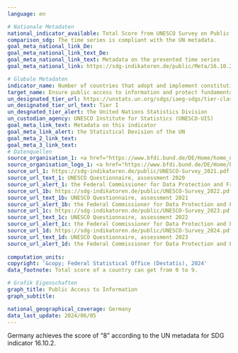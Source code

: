 ```yaml
---
language: en    

# Nationale Metadaten    
national_indicator_available: Total Score from UNESCO Survey on Public Access to Information    
comparison_sdg: The time series is compliant with the UN metadata.    
goal_meta_national_link_De: 
goal_meta_national_link_text_De: 
goal_meta_national_link_text: Metadata on the presented time series
goal_meta_national_link: https://sdg-indikatoren.de/public/Meta/16.10.2.pdf    

# Globale Metadaten    
indicator_name: Number of countries that adopt and implement constitutional, statutory and/ or policy guarantees for public access to information    
target_name: Ensure public access to information and protect fundamental freedoms, in accordance with national legislation and international agreements    
un_designated_tier_url: https://unstats.un.org/sdgs/iaeg-sdgs/tier-classification/    
un_designated_tier_url_text: Tier I    
un_desgnated_tier_alert: the United Nations Statistics Division    
un_custodian_agency: UNESCO Institute for Statistics (UNESCO-UIS)    
goal_meta_link_text: Metadata on this indicator    
goal_meta_link_alert: the Statistical Devision of the UN    
goal_meta_2_link_text:     
goal_meta_3_link_text:         
# Datenquellen
source_organisation_1: <a href="https://www.bfdi.bund.de/DE/Home/home_node.html" target="_blank" onclick="return confirm_alert('the Federal Commissioner for Data Protection and Freedom of Information','En');" title="Click here to go to the website of the organisation Federal Commissioner for Data Protection and Freedom of Information."> Federal Commissioner for Data Protection and Freedom of Information </a>
source_organisation_logo_1: <a href="https://www.bfdi.bund.de/DE/Home/home_node.html" target="_blank" onclick="return confirm_alert('the Federal Commissioner for Data Protection and Freedom of Information','En');"><img src="https://sdg-indikatoren.de/public/OrgImgEn/bfdi.png" alt="Logo bfdi" style="height:60px; width:148px"/></a>
source_url_1: https://sdg-indikatoren.de/public/UNESCO-Survey_2021.pdf
source_url_text_1: UNESCO Questionnaire, assessment 2020
source_url_alert_1: the Federal Commissioner for Data Protection and Freedom of Information
source_url_1b: https://sdg-indikatoren.de/public/UNESCO-Survey_2022.pdf
source_url_text_1b: UNESCO Questionnaire, assessment 2021
source_url_alert_1b: the Federal Commissioner for Data Protection and Freedom of Information
source_url_1c: https://sdg-indikatoren.de/public/UNESCO-Survey_2023.pdf
source_url_text_1c: UNESCO Questionnaire, assessment 2022
source_url_alert_1c: the Federal Commissioner for Data Protection and Freedom of Information
source_url_1d: https://sdg-indikatoren.de/public/UNESCO-Survey_2024.pdf
source_url_text_1d: UNESCO Questionnaire, assessment 2023
source_url_alert_1d: the Federal Commissioner for Data Protection and Freedom of Information
    
computation_units:     
copyright: '&copy; Federal Statistical Office (Destatis), 2024'    
data_footnote: Total score of a country can get from 0 to 9.    

# Grafik Eigenschaften    
graph_title: Public Access to Information
graph_subtitle:     

national_geographical_coverage: Germany    
data_last_update: 2024/06/05    
---
```



Germany achieves the score of “8” according to the UN metadata for SDG indicator 16.10.2.